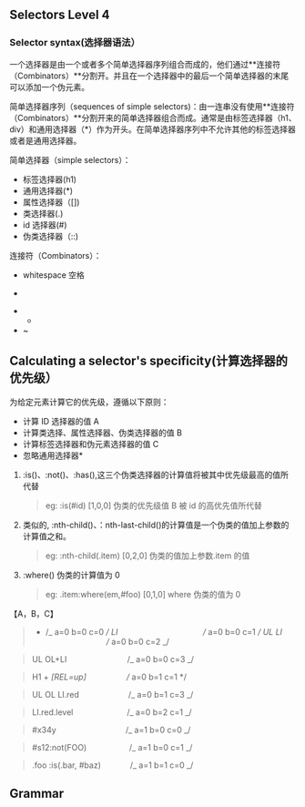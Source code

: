 ## Selectors Level 4

### Selector syntax(选择器语法）

一个选择器是由一个或者多个简单选择器序列组合而成的，他们通过**连接符（Combinators）**分割开。并且在一个选择器中的最后一个简单选择器的末尾可以添加一个伪元素。

简单选择器序列（sequences of simple selectors)：由一连串没有使用**连接符（Combinators）**分割开来的简单选择器组合而成。通常是由标签选择器（h1、div）和通用选择器（\*）作为开头。在简单选择器序列中不允许其他的标签选择器或者是通用选择器。

简单选择器（simple selectors）：

- 标签选择器(h1)
- 通用选择器(\*)
- 属性选择器（[])
- 类选择器(.)
- id 选择器(#)
- 伪类选择器（::)

连接符（Combinators）：

- whitespace 空格
- >
- -
- ~

## Calculating a selector's specificity(计算选择器的优先级）

为给定元素计算它的优先级，遵循以下原则：

- 计算 ID 选择器的值 A
- 计算类选择、属性选择器、伪类选择器的值 B
- 计算标签选择器和伪元素选择器的值 C
- 忽略通用选择器\*

1. :is()、:not()、:has(),这三个伪类选择器的计算值将被其中优先级最高的值所代替

   > eg:
   > :is(#id) [1,0,0] 伪类的优先级值 B 被 id 的高优先值所代替

2. 类似的, :nth-child()、：nth-last-child()的计算值是一个伪类的值加上参数的计算值之和。

   > eg:
   > :nth-child(.item) [0,2,0] 伪类的值加上参数.item 的值

3. :where() 伪类的计算值为 0
   > eg:
   > .item:where(em,#foo) [0,1,0] where 伪类的值为 0

【A，B，C】

> - /_ a=0 b=0 c=0 _/
>   LI                                      /_ a=0 b=0 c=1 _/
>   UL LI                                  /_ a=0 b=0 c=2 _/

> UL OL+LI                           /_ a=0 b=0 c=3 _/

> H1 + _[REL=up]                  /_ a=0 b=1 c=1 \*/

> UL OL LI.red                      /_ a=0 b=1 c=3 _/

> LI.red.level                        /_ a=0 b=2 c=1 _/

> #x34y                               /_ a=1 b=0 c=0 _/

> #s12:not(FOO)                   /_ a=1 b=0 c=1 _/

> .foo :is(.bar, #baz)             /_ a=1 b=1 c=0 _/

## Grammar
